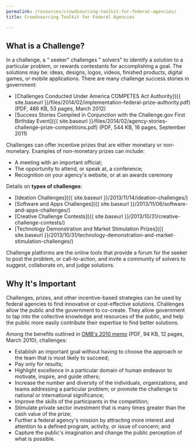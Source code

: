 ```yaml
---
permalink: /resources/crowdsourcing-toolkit-for-federal-agencies/
title: Crowdsourcing Toolkit for Federal Agencies

---
```


## What is a Challenge?

In a challenge, a " seeker"  challenges " solvers"  to identify a solution to a particular problem, or rewards contestants for accomplishing a goal. The solutions may be: ideas, designs, logos, videos, finished products, digital games, or mobile applications. There are many challenge success stories in government:

  - [Challenges Conducted Under America COMPETES Act Authority]({{ site.baseurl }}/files/2014/02/implementation-federal-prize-authority.pdf) (PDF, 486 KB, 53 pages, March 2012)
  - [Success Stories Compiled in Conjunction with the Challenge.gov First Birthday Event]({{ site.baseurl }}/files/2014/02/agency-stories-challenge-prize-competitions.pdf) (PDF, 544 KB, 16 pages, September 2011)

Challenges can offer incentive prizes that are either monetary or non-monetary. Examples of non-monetary prizes can include:

  - A meeting with an important official;
  - The opportunity to attend, or speak at, a conference;
  - Recognition on your agency's website, or at an awards ceremony

Details on **types of challenges**:

  - [Ideation Challenges]({{ site.baseurl }}/2013/11/14/ideation-challenges/)
  - [Software and Apps Challenges]({{ site.baseurl }}/2013/11/06/software-and-apps-challenges/)
  - [Creative Challenge Contests]({{ site.baseurl }}/2013/10/31/creative-challenge-contests/)
  - [Technology Demonstration and Market Stimulation Prizes]({{ site.baseurl }}/2013/10/31/technology-demonstration-and-market-stimulation-challenges/)

​Challenge platforms are the online tools that provide a forum for the seeker to post the problem, or call-to-action, and invite a community of solvers to suggest, collaborate on, and judge solutions.

## Why It's Important

Challenges, prizes, and other incentive-based strategies can be used by federal agencies to find innovative or cost-effective solutions. Challenges allow the public and the government to co-create. They allow government to tap into the collective knowledge and resources of the public, and help the public more easily contribute their expertise to find better solutions.

Among the benefits outlined in [OMB's 2010 memo](https://obamawhitehouse.archives.gov/sites/default/files/omb/assets/memoranda_2010/m10-11.pdf) (PDF, 94 KB, 12 pages, March 2010), challenges:

  - Establish an important goal without having to choose the approach or the team that is most likely to succeed;
  - Pay only for results;
  - Highlight excellence in a particular domain of human endeavor to motivate, inspire, and guide others;
  - Increase the number and diversity of the individuals, organizations, and teams addressing a particular problem; or promote the challenge to national or international significance;
  - Improve the skills of the participants in the competition;
  - Stimulate private sector investment that is many times greater than the cash value of the prize;
  - Further a federal agency's mission by attracting more interest and attention to a defined program, activity, or issue of concern; and
  - Capture the public's imagination and change the public perception of what is possible.

##

&nbsp;
